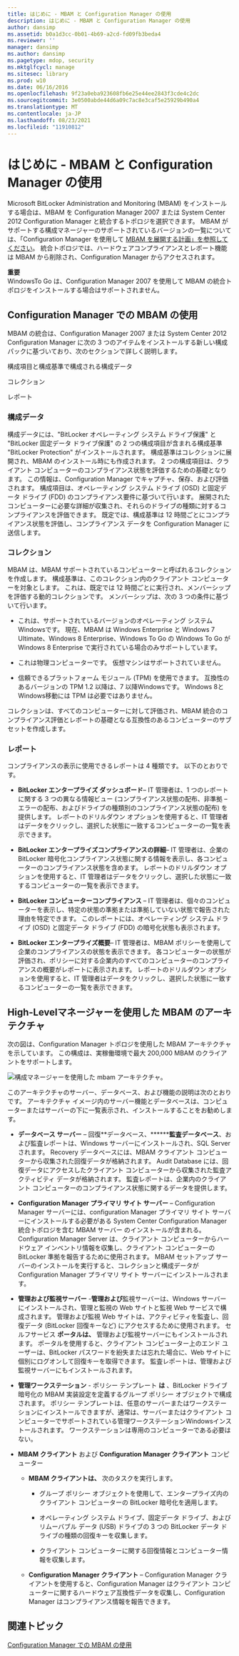 ```yaml
---
title: はじめに - MBAM と Configuration Manager の使用
description: はじめに - MBAM と Configuration Manager の使用
author: dansimp
ms.assetid: b0a1d3cc-0b01-4b69-a2cd-fd09fb3beda4
ms.reviewer: ''
manager: dansimp
ms.author: dansimp
ms.pagetype: mdop, security
ms.mktglfcycl: manage
ms.sitesec: library
ms.prod: w10
ms.date: 06/16/2016
ms.openlocfilehash: 9f23a0eba923608fb6e25e44ee2843f3cde4c2dc
ms.sourcegitcommit: 3e0500abde44d6a09c7ac8e3caf5e25929b490a4
ms.translationtype: MT
ms.contentlocale: ja-JP
ms.lasthandoff: 08/23/2021
ms.locfileid: "11910812"
---
```

# <a name="getting-started---using-mbam-with-configuration-manager"></a>はじめに - MBAM と Configuration Manager の使用


Microsoft BitLocker Administration and Monitoring (MBAM) をインストールする場合は、MBAM を Configuration Manager 2007 または System Center 2012 Configuration Manager と統合するトポロジを選択できます。 MBAM がサポートする構成マネージャーのサポートされているバージョンの一覧については、「Configuration Manager を使用して [MBAM を展開する計画」を参照してください](planning-to-deploy-mbam-with-configuration-manager-2.md)。 統合トポロジでは、ハードウェアコンプライアンスとレポート機能は MBAM から削除され、Configuration Manager からアクセスされます。

**重要**  
WindowsTo Go は、Configuration Manager 2007 を使用して MBAM の統合トポロジをインストールする場合はサポートされません。

 

## <a name="using-mbam-with-configuration-manager"></a>Configuration Manager での MBAM の使用


MBAM の統合は、Configuration Manager 2007 または System Center 2012 Configuration Manager に次の 3 つのアイテムをインストールする新しい構成パックに基づいており、次のセクションで詳しく説明します。

構成項目と構成基準で構成される構成データ

コレクション

レポート

### <a name="configuration-data"></a>構成データ

構成データには、"BitLocker オペレーティング システム ドライブ保護" と "BitLocker 固定データ ドライブ保護" の 2 つの構成項目が含まれる構成基準 "BitLocker Protection" がインストールされます。 構成基準はコレクションに展開され、MBAM のインストール時にも作成されます。 2 つの構成項目は、クライアント コンピューターのコンプライアンス状態を評価するための基礎となります。 この情報は、Configuration Manager でキャプチャ、保存、および評価されます。 構成項目は、オペレーティング システム ドライブ (OSD) と固定データ ドライブ (FDD) のコンプライアンス要件に基づいて行います。 展開されたコンピューターに必要な詳細が収集され、それらのドライブの種類に対するコンプライアンスを評価できます。 既定では、構成基準は 12 時間ごとにコンプライアンス状態を評価し、コンプライアンス データを Configuration Manager に送信します。

### <a name="collection"></a>コレクション

MBAM は、MBAM サポートされているコンピューターと呼ばれるコレクションを作成します。 構成基準は、このコレクション内のクライアント コンピューターを対象とします。 これは、既定では 12 時間ごとに実行され、メンバーシップを評価する動的コレクションです。 メンバーシップは、次の 3 つの条件に基づいて行います。

-   これは、サポートされているバージョンのオペレーティング システムWindowsです。 現在、MBAM は Windows Enterprise と Windows 7 Ultimate、Windows 8 Enterprise、Windows To Go の Windows To Go が Windows 8 Enterprise で実行されている場合のみサポートしています。

-   これは物理コンピューターです。 仮想マシンはサポートされていません。

-   信頼できるプラットフォーム モジュール (TPM) を使用できます。 互換性のあるバージョンの TPM 1.2 以降は、7 以降Windowsです。 Windows 8と Windows移動には TPM は必要ではありません。

コレクションは、すべてのコンピューターに対して評価され、MBAM 統合のコンプライアンス評価とレポートの基礎となる互換性のあるコンピューターのサブセットを作成します。

### <a name="reports"></a>レポート

コンプライアンスの表示に使用できるレポートは 4 種類です。 以下のとおりです。

-   **BitLocker エンタープライズ ダッシュボード**– IT 管理者は、1 つのレポートに関する 3 つの異なる情報ビュー (コンプライアンス状態の配布、非準拠 – エラーの配布、およびドライブの種類別のコンプライアンス状態の配布) を提供します。 レポートのドリルダウン オプションを使用すると、IT 管理者はデータをクリックし、選択した状態に一致するコンピューターの一覧を表示できます。

-   **BitLocker エンタープライズコンプライアンスの詳細**– IT 管理者は、企業の BitLocker 暗号化コンプライアンス状態に関する情報を表示し、各コンピューターのコンプライアンス状態を含めます。 レポートのドリルダウン オプションを使用すると、IT 管理者はデータをクリックし、選択した状態に一致するコンピューターの一覧を表示できます。

-   **BitLocker コンピューターコンプライアンス** – IT 管理者は、個々のコンピューターを表示し、特定の状態の準拠または準拠していない状態で報告された理由を特定できます。 このレポートには、オペレーティング システム ドライブ (OSD) と固定データ ドライブ (FDD) の暗号化状態も表示されます。

-   **BitLocker エンタープライズ概要**– IT 管理者は、MBAM ポリシーを使用して企業のコンプライアンスの状態を表示できます。 各コンピューターの状態が評価され、ポリシーに対する企業内のすべてのコンピューターのコンプライアンスの概要がレポートに表示されます。 レポートのドリルダウン オプションを使用すると、IT 管理者はデータをクリックし、選択した状態に一致するコンピューターの一覧を表示できます。

## <a name="high-level-architecture-of-mbam-with-configuration-manager"></a>High-Levelマネージャーを使用した MBAM のアーキテクチャ


次の図は、Configuration Manager トポロジを使用した MBAM アーキテクチャを示しています。 この構成は、実稼働環境で最大 200,000 MBAM のクライアントをサポートします。

![構成マネージャーを使用した mbam アーキテクチャ。](images/mbam2-cmserver.gif)

このアーキテクチャのサーバー、データベース、および機能の説明は次のとおりです。 アーキテクチャ イメージ内のサーバー機能とデータベースは、コンピューターまたはサーバーの下に一覧表示され、インストールすることをお勧めします。

-   **データベース サーバー** – 回復**データベース、********監査データベース**、および監査レポートは、Windows サーバーにインストールされ、SQL Serverされます。 Recovery データベースには、MBAM クライアント コンピューターから収集された回復データが格納されます。 Audit Database には、回復データにアクセスしたクライアント コンピューターから収集された監査アクティビティ データが格納されます。 監査レポートは、企業内のクライアント コンピューターのコンプライアンス状態に関するデータを提供します。

-   **Configuration Manager プライマリ サイト サーバー** – Configuration Manager サーバーには、configuration Manager プライマリ サイト サーバーにインストールする必要がある System Center Configuration Manager 統合トポロジを含む MBAM サーバー のインストールが含まれる。 Configuration Manager Server は、クライアント コンピューターからハードウェア インベントリ情報を収集し、クライアント コンピューターの BitLocker 準拠を報告するために使用されます。 MBAM セットアップ サーバーのインストールを実行すると、コレクションと構成データが Configuration Manager プライマリ サイト サーバーにインストールされます。

-   **管理および監視サーバー** -**管理および**監視サーバーは、Windows サーバーにインストールされ、管理と監視の Web サイトと監視 Web サービスで構成されます。 管理および監視 Web サイトは、アクティビティを監査し、回復データ (BitLocker 回復キーなど) にアクセスするために使用されます。 セルフサービス **ポータルは、** 管理および監視サーバーにもインストールされます。 ポータルを使用すると、クライアント コンピューター上のエンド ユーザーは、BitLocker パスワードを紛失または忘れた場合に、Web サイトに個別にログオンして回復キーを取得できます。 監査レポートは、管理および監視サーバーにもインストールされます。

-   **管理ワークステーション** - ポリシー テンプレート **は** 、BitLocker ドライブ暗号化の MBAM 実装設定を定義するグループ ポリシー オブジェクトで構成されます。 ポリシー テンプレートは、任意のサーバーまたはワークステーションにインストールできますが、通常は、サーバーまたはクライアント コンピューターでサポートされている管理ワークステーションWindowsインストールされます。 ワークステーションは専用のコンピューターである必要はない。

-   **MBAM クライアント** および **Configuration Manager クライアント** コンピューター

    -   **MBAM クライアントは、** 次のタスクを実行します。

        -   グループ ポリシー オブジェクトを使用して、エンタープライズ内のクライアント コンピューターの BitLocker 暗号化を適用します。

        -   オペレーティング システム ドライブ、固定データ ドライブ、およびリムーバブル データ (USB) ドライブの 3 つの BitLocker データ ドライブの種類の回復キーを収集します。

        -   クライアント コンピューターに関する回復情報とコンピューター情報を収集します。

    -   **Configuration Manager クライアント** – Configuration Manager クライアントを使用すると、Configuration Manager はクライアント コンピューターに関するハードウェア互換性データを収集し、Configuration Manager はコンプライアンス情報を報告できます。

## <a name="related-topics"></a>関連トピック


[Configuration Manager での MBAM の使用](using-mbam-with-configuration-manager.md)

 

 





